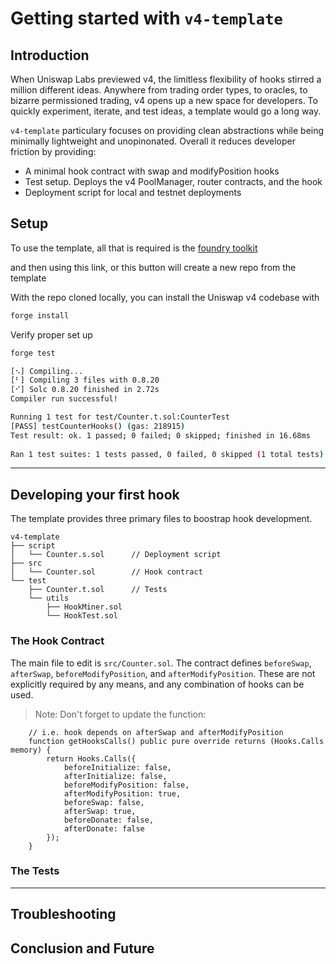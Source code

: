 # Getting started with `v4-template`

## Introduction

When Uniswap Labs previewed v4, the limitless flexibility of hooks stirred a million different ideas. Anywhere from trading order types, to oracles, to bizarre permissioned trading, v4 opens up a new space for developers. To quickly experiment, iterate, and test ideas, a template would go a long way. 

`v4-template` particulary focuses on providing clean abstractions while being minimally lightweight and unopinonated. Overall it reduces developer friction by providing:

* A minimal hook contract with swap and modifyPosition hooks
* Test setup. Deploys the v4 PoolManager, router contracts, and the hook
* Deployment script for local and testnet deployments

## Setup

To use the template, all that is required is the [foundry toolkit](https://book.getfoundry.sh)

and then using this link, or this button will create a new repo from the template

With the repo cloned locally, you can install the Uniswap v4 codebase with 

```bash
forge install
```

Verify proper set up

```bash
forge test
```

```bash
[⠢] Compiling...
[⠃] Compiling 3 files with 0.8.20
[⠊] Solc 0.8.20 finished in 2.72s
Compiler run successful!

Running 1 test for test/Counter.t.sol:CounterTest
[PASS] testCounterHooks() (gas: 218915)
Test result: ok. 1 passed; 0 failed; 0 skipped; finished in 16.68ms
 
Ran 1 test suites: 1 tests passed, 0 failed, 0 skipped (1 total tests)
```

---

## Developing your first hook

The template provides three primary files to boostrap hook development.

```
v4-template
├── script
│   └── Counter.s.sol      // Deployment script
├── src
│   └── Counter.sol        // Hook contract
└── test
    ├── Counter.t.sol      // Tests
    └── utils
        ├── HookMiner.sol
        └── HookTest.sol
```



### The Hook Contract

The main file to edit is `src/Counter.sol`. The contract defines `beforeSwap`, `afterSwap`, `beforeModifyPosition`, and `afterModifyPosition`. These are not explicitly required by any means, and any combination of hooks can be used.

> Note: Don't forget to update the function:

```solidity
    // i.e. hook depends on afterSwap and afterModifyPosition
    function getHooksCalls() public pure override returns (Hooks.Calls memory) {
        return Hooks.Calls({
            beforeInitialize: false,
            afterInitialize: false,
            beforeModifyPosition: false,
            afterModifyPosition: true,
            beforeSwap: false,
            afterSwap: true,
            beforeDonate: false,
            afterDonate: false
        });
    }
```



### The Tests

---

## Troubleshooting

## Conclusion and Future